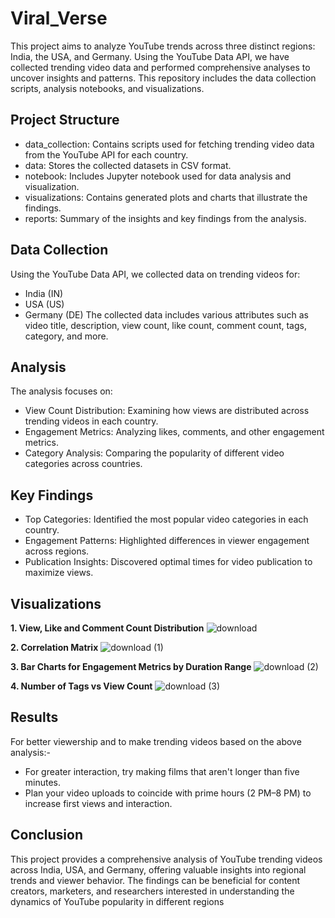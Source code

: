 # **Viral_Verse**
This project aims to analyze YouTube trends across three distinct regions: India, the USA, and Germany. Using the YouTube Data API, we have collected trending video data and performed comprehensive analyses to uncover insights and patterns. This repository includes the data collection scripts, analysis notebooks, and visualizations.
## Project Structure
* data_collection: Contains scripts used for fetching trending video data from the YouTube API for each country.
* data: Stores the collected datasets in CSV format.
* notebook: Includes Jupyter notebook used for data analysis and visualization.
* visualizations: Contains generated plots and charts that illustrate the findings.
* reports: Summary of the insights and key findings from the analysis.
## Data Collection
Using the YouTube Data API, we collected data on trending videos for:
* India (IN)
* USA (US)
* Germany (DE)
The collected data includes various attributes such as video title, description, view count, like count, comment count, tags, category, and more.

## Analysis
The analysis focuses on:
* View Count Distribution: Examining how views are distributed across trending videos in each country.
* Engagement Metrics: Analyzing likes, comments, and other engagement metrics.
* Category Analysis: Comparing the popularity of different video categories across countries.
  
## Key Findings
* Top Categories: Identified the most popular video categories in each country.
* Engagement Patterns: Highlighted differences in viewer engagement across regions.
* Publication Insights: Discovered optimal times for video publication to maximize views.

## Visualizations
**1. View, Like and Comment Count Distribution**
![download](https://github.com/Xvedk/Viral_Verse/assets/124188416/a38195ff-f2b0-4e88-a813-17418538112d)

**2. Correlation Matrix**
![download (1)](https://github.com/Xvedk/Viral_Verse/assets/124188416/9ec9c274-0558-4f42-929e-3fe88d577c56)

**3. Bar Charts for Engagement Metrics by Duration Range**
![download (2)](https://github.com/Xvedk/Viral_Verse/assets/124188416/f39e9de7-af68-480b-9952-93f65432292c)

**4. Number of Tags vs View Count**
![download (3)](https://github.com/Xvedk/Viral_Verse/assets/124188416/3bb2b048-a323-4596-9017-d3277913cef6)

## Results
For better viewership and to make trending videos based on the above analysis:-

* For greater interaction, try making films that aren't longer than five minutes.
* Plan your video uploads to coincide with prime hours (2 PM–8 PM) to increase first views and interaction.

## Conclusion
This project provides a comprehensive analysis of YouTube trending videos across India, USA, and Germany, offering valuable insights into regional trends and viewer behavior. The findings can be beneficial for content creators, marketers, and researchers interested in understanding the dynamics of YouTube popularity in different regions




